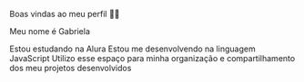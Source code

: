 Boas vindas ao meu perfil 💙💙

Meu nome é Gabriela

Estou estudando na Alura
Estou me desenvolvendo na linguagem JavaScript
Utilizo esse espaço para minha organização e compartilhamento dos meu projetos desenvolvidos
